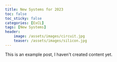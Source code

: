 ```yaml
---
title: New Systems for 2023
toc: false
toc_sticky: false
categories: [ExCL]
tags: [New Systems]
header:
    image: /assets/images/circuit.jpg
    teaser: /assets/images/silicon.jpg
---
```


This is an example post, I haven't created content yet.